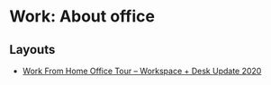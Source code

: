 # Work: About office

## Layouts
* [Work From Home Office Tour – Workspace + Desk Update 2020](https://www.youtube.com/watch?v=QVEp781Welg)
